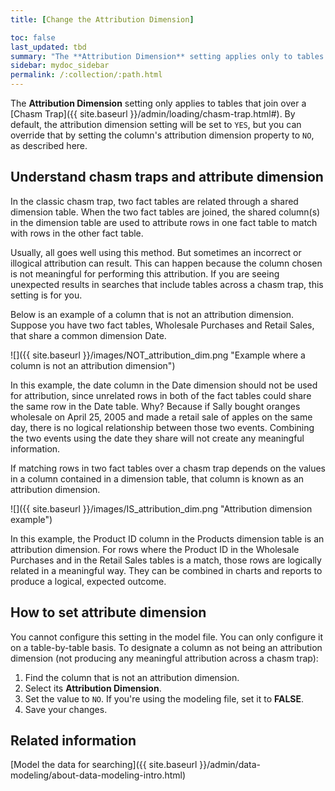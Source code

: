 ```yaml
---
title: [Change the Attribution Dimension]

toc: false
last_updated: tbd
summary: "The **Attribution Dimension** setting applies only to tables that are related through a chasm trap. If your schema does not include these, you can ignore this setting."
sidebar: mydoc_sidebar
permalink: /:collection/:path.html
---
```


The **Attribution Dimension** setting only applies to tables that join over a
[Chasm Trap]({{ site.baseurl }}/admin/loading/chasm-trap.html#). By default, the attribution dimension
setting will be set to `YES`, but you can override that by setting the column's
attribution dimension property to `NO`, as described here.

## Understand chasm traps and attribute dimension

In the classic chasm trap, two fact tables are related through a shared dimension
table. When the two fact tables are joined, the shared column(s) in the
dimension table are used to attribute rows in one fact table to match with rows
in the other fact table.

Usually, all goes well using this method. But sometimes an incorrect or
illogical attribution can result. This can happen because the column chosen is
not meaningful for performing this attribution. If you are seeing unexpected
results in searches that include tables across a chasm trap, this setting is for
you.

Below is an example of a column that is not an attribution dimension. Suppose you have two fact tables, Wholesale Purchases and Retail Sales, that share a common dimension Date.

![]({{ site.baseurl }}/images/NOT_attribution_dim.png "Example where a column is not an attribution dimension")

In this example, the date column in the Date dimension should not be used for
attribution, since unrelated rows in both of the fact tables could share the
same row in the Date table. Why? Because if Sally bought oranges wholesale on
April 25, 2005 and made a retail sale of apples on the same day, there is no
logical relationship between those two events. Combining the two events using
the date they share will not create any meaningful information.


If matching rows in two fact tables over a chasm trap depends on the values in a
column contained in a dimension table, that column is known as an attribution
dimension.

![]({{ site.baseurl }}/images/IS_attribution_dim.png "Attribution dimension example")


In this example, the Product ID column in the Products dimension table is an
attribution dimension. For rows where the Product ID in the Wholesale Purchases
and in the Retail Sales tables is a match, those rows are logically related in a
meaningful way. They can be combined in charts and reports to produce a logical,
expected outcome.

## How to set attribute dimension

You cannot configure this setting in the model file. You can only configure it
on a table-by-table basis. To designate a column as not being an attribution
dimension (not producing any meaningful attribution across a chasm trap):

1. Find the column that is not an attribution dimension.
2. Select its **Attribution Dimension**.
3. Set the value to `NO`.
  If you're using the modeling file, set it to **FALSE**.
4. Save your changes.


## Related information  

[Model the data for searching]({{ site.baseurl }}/admin/data-modeling/about-data-modeling-intro.html)
